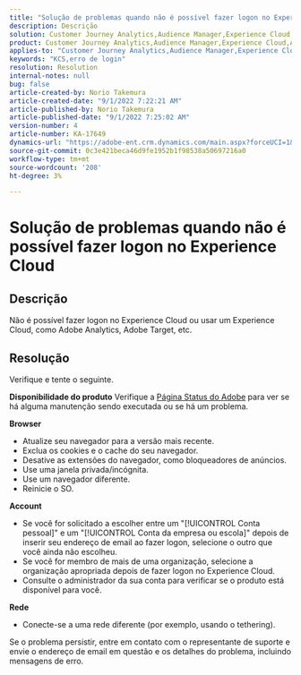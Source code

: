 ```yaml
---
title: "Solução de problemas quando não é possível fazer logon no Experience Cloud"
description: Descrição
solution: Customer Journey Analytics,Audience Manager,Experience Cloud,Analytics,Target
product: Customer Journey Analytics,Audience Manager,Experience Cloud,Analytics,Target
applies-to: "Customer Journey Analytics,Audience Manager,Experience Cloud,Analytics,Target"
keywords: "KCS,erro de login"
resolution: Resolution
internal-notes: null
bug: false
article-created-by: Norio Takemura
article-created-date: "9/1/2022 7:22:21 AM"
article-published-by: Norio Takemura
article-published-date: "9/1/2022 7:25:02 AM"
version-number: 4
article-number: KA-17649
dynamics-url: "https://adobe-ent.crm.dynamics.com/main.aspx?forceUCI=1&pagetype=entityrecord&etn=knowledgearticle&id=7d1491cd-c629-ed11-9db1-002248086d3d"
source-git-commit: 0c3e421beca46d9fe1952b1f98538a50697216a0
workflow-type: tm+mt
source-wordcount: '208'
ht-degree: 3%

---
```


# Solução de problemas quando não é possível fazer logon no Experience Cloud

## Descrição

Não é possível fazer logon no Experience Cloud ou usar um Experience Cloud, como Adobe Analytics, Adobe Target, etc.

## Resolução


Verifique e tente o seguinte.

<b>Disponibilidade do produto</b>
Verifique a [Página Status do Adobe](https://status.adobe.com) para ver se há alguma manutenção sendo executada ou se há um problema.

<b>Browser</b>

- Atualize seu navegador para a versão mais recente.
- Exclua os cookies e o cache do seu navegador.
- Desative as extensões do navegador, como bloqueadores de anúncios.
- Use uma janela privada/incógnita.
- Use um navegador diferente.
- Reinicie o SO.


<b>Account</b>

- Se você for solicitado a escolher entre um &quot;[!UICONTROL Conta pessoal]&quot; e um &quot;[!UICONTROL Conta da empresa ou escola]&quot; depois de inserir seu endereço de email ao fazer logon, selecione o outro que você ainda não escolheu.
- Se você for membro de mais de uma organização, selecione a organização apropriada depois de fazer logon no Experience Cloud.
- Consulte o administrador da sua conta para verificar se o produto está disponível para você.


<b>Rede</b>

- Conecte-se a uma rede diferente (por exemplo, usando o tethering).


Se o problema persistir, entre em contato com o representante de suporte e envie o endereço de email em questão e os detalhes do problema, incluindo mensagens de erro.
